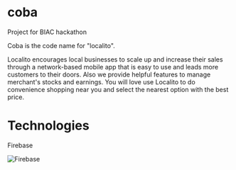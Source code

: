 # coba
Project for BIAC hackathon

Coba is the code name for "localito".

Localito encourages local businesses to scale up and increase their sales through a network-based mobile app that is easy to use and leads more customers to their doors. Also we provide helpful features to manage merchant's stocks and earnings.
You will love use Localito to do convenience shopping near you and select the nearest option with the best price.

# Technologies

Firebase

![Firebase](https://d13yacurqjgara.cloudfront.net/users/1168564/screenshots/2725163/firebase_logo_shot_1x.png)
